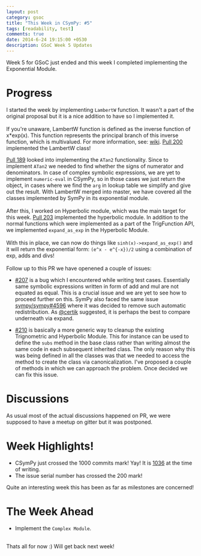 ```yaml
---
layout: post
category: gsoc
title: "This Week in CSymPy: #5"
tags: [readability, test]
comments: true
date: 2014-6-24 19:15:00 +0530
description: GSoC Week 5 Updates
---
```


Week 5 for GSoC just ended and this week I completed implementing the Exponential Module.

Progress
========

I started the week by implementing `LambertW` function. It wasn't a part of the original proposal but it is a nice addition to have so I implemented it.
<br/><br/>
If you're unaware, LambertW function is defined as the inverse function of x*exp(x). This function represents the principal branch  of this inverse function, which is multivalued. For more information, see:
[wiki](http://en.wikipedia.org/wiki/Lambert_W_function). [Pull 200](https://github.com/sympy/csympy/pull/200) implemented the LambertW class!

[Pull 189](https://github.com/sympy/csympy/pull/189) looked into implementing the `ATan2` functionality. Since to implement `ATan2` we needed to find whether the signs of numerator and denominators. In case of complex symbolic expressions, we are yet to implement `numeric-eval` in CSymPy, so in those cases we just
return the object, in cases where we find the `arg` in lookup table we simplify and give out the result.
With LambertW merged into master, we have covered all the classes implemented by SymPy in its exponential module.
<br/><br/>
After this, I worked on Hyperbolic module, which was the main target for this week. [Pull 203](https://github.com/sympy/csympy/pull/203) implemented the hyperbolic module. 
In addition to the normal functions which were implemented as a part of the TrigFunction API, we implemented `expand_as_exp` in the Hyperbolic Module.
<br/><br/>
With this in place, we can now do things like `sinh(x)->expand_as_exp()` and it will return the exponential form: `(e^x - e^{-x})/2` using a combination of exp, adds and divs!
<br/><br/>
Follow up to this PR we have openened a couple of issues:

*	[#207](https://github.com/sympy/csympy/issues/207) is a bug which I encountered while writing test cases. Essentially same symbolic expressions written in form of add and mul are not equated as equal.
This is a crucial issue and we are yet to see how to proceed further on this. SymPy also faced the same issue [sympy/sympy#4596](https://github.com/sympy/sympy/issues/4596) where it was decided to remove
such automatic redistribution. As [@certik](https://github.com/certik) suggested, it is perhaps the best to compare underneath via expand.

*	[#210](https://github.com/sympy/csympy/issues/210) is basically a more generic way to cleanup the existing Trignometric and Hyperbolic Module. This for instance can be used to define the `subs` method in the base class rather than writing almost the same code in each subsequent inherited class.
The only reason why this was being defined in all the classes was that we needed to access the method to create the class via canonicalization. I've proposed a couple of methods in which we can approach the problem.
Once decided we can fix this issue.


Discussions
===========

As usual most of the actual discussions happened on PR, we were supposed to have a meetup on gitter but it was postponed.


Week Highlights!
================

* CSymPy just crossed the 1000 commits mark! Yay! It is [1036](https://github.com/sympy/csympy) at the time of writing.
* The issue serial number has crossed the 200 mark!

Quite an interesting week this has been as far as milestones are concerned!

The Week Ahead
==============
* Implement the `Complex Module`.

<br/>
Thats all for now :) Will get back next week!

